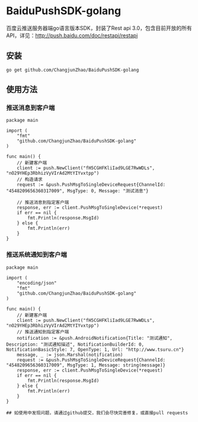 # BaiduPushSDK-golang
 百度云推送服务器端go语言版本SDK，封装了Rest api 3.0，包含目前开放的所有API，详见：http://push.baidu.com/doc/restapi/restapi

## 安装
 `go get github.com/ChangjunZhao/BaiduPushSDK-golang`

## 使用方法

### 推送消息到客户端
```
package main

import (
	"fmt"
	"github.com/ChangjunZhao/BaiduPushSDK-golang"
)

func main() {
	// 新建客户端
	client := push.NewClient("fH5CGHFKliIad9LGE7RwWDLs", "nO29YHEp3RbhizVyVIrAd2MtYIYvxtpp")
	// 构造请求
	request := &push.PushMsgToSingleDeviceRequest{ChannelId: "4548209656360317009", MsgType: 0, Message: "测试消息"}

	// 推送消息到指定客户端
	response, err := client.PushMsgToSingleDevice(*request)
	if err == nil {
		fmt.Println(response.MsgId)
	} else {
		fmt.Println(err)
	}
}
```

### 推送系统通知到客户端
```
package main

import (
	"encoding/json"
	"fmt"
	"github.com/ChangjunZhao/BaiduPushSDK-golang"
)

func main() {
	// 新建客户端
	client := push.NewClient("fH5CGHFKliIad9LGE7RwWDLs", "nO29YHEp3RbhizVyVIrAd2MtYIYvxtpp")
	// 推送通知到指定客户端
	notification := &push.AndroidNotification{Title: "测试通知", Description: "测试通知描述", NotificationBuilderId: 0, NotificationBasicStyle: 7, OpenType: 1, Url: "http://www.tsuru.cn"}
	message, _ := json.Marshal(notification)
	request := &push.PushMsgToSingleDeviceRequest{ChannelId: "4548209656360317009", MsgType: 1, Message: string(message)}
	response, err := client.PushMsgToSingleDevice(*request)
	if err == nil {
		fmt.Println(response.MsgId)
	} else {
		fmt.Println(err)
	}
}

## 如使用中发现问题，请通过github提交，我们会尽快完善修复，或直接pull requests
